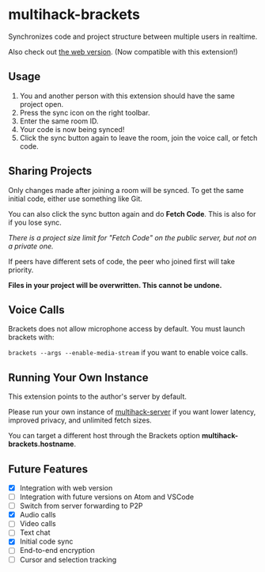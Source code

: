 # multihack-brackets

Synchronizes code and project structure between multiple users in realtime.  

Also check out [the web version](https://github.com/RationalCoding/multihack-web). (Now compatible with this extension!)

## Usage
1. You and another person with this extension should have the same project open.  
2. Press the sync icon on the right toolbar.  
3. Enter the same room ID.  
4. Your code is now being synced!  
5. Click the sync button again to leave the room, join the voice call, or fetch code.  

## Sharing Projects

Only changes made after joining a room will be synced. To get the same initial code, either use something like Git.  

You can also click the sync button again and do **Fetch Code**. This is also for if you lose sync.  

*There is a project size limit for "Fetch Code" on the public server, but not on a private one.*  

If peers have different sets of code, the peer who joined first will take priority.  

**Files in your project will be overwritten. This cannot be undone.**  

## Voice Calls
Brackets does not allow microphone access by default. You must launch brackets with:  

`brackets --args --enable-media-stream` if you want to enable voice calls.  

## Running Your Own Instance
This extension points to the author's server by default.  

Please run your own instance of [multihack-server](https://github.com/RationalCoding/multihack-server) if you want lower latency, improved privacy, and unlimited fetch sizes.  

You can target a different host through the Brackets option **multihack-brackets.hostname**.

## Future Features
- [x] Integration with web version
- [ ] Integration with future versions on Atom and VSCode
- [ ] Switch from server forwarding to P2P
- [x] Audio calls
- [ ] Video calls
- [ ] Text chat
- [x] Initial code sync
- [ ] End-to-end encryption
- [ ] Cursor and selection tracking
